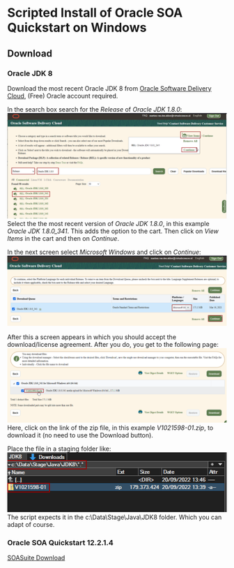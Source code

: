 # Scripted Install of Oracle SOA Quickstart on Windows

## Download

### Oracle JDK 8
Download the most recent Oracle JDK 8 from [Oracle Software Delivery Cloud](https://edelivery.oracle.com), (Free) Oracle account required.

In the search box search for the _Release_ of _Oracle JDK 1.8.0_:
<img src="images/OracleEdeliveryJavaSearch.png" width="1024px" />
Select the the most recent version of  _Oracle JDK 1.8.0_, in this example  *Oracle JDK 1.8.0_341*. This adds the option to the cart.
Then click on _View Items_ in the cart and then on _Continue_.

In the next screen select _Microsoft Windows_ and click on _Continue_:
<img src="images/OracleEdeliveryJavaPlatform.png" width="1024px" />

After this a screen appears in which you should accept the download/license agreement. After you do, you get to the following page:
<img src="images/OracleEdeliveryJavaDownload.png" width="1024px" />
Here, click on the link of the zip file, in this example _V1021598-01.zip_, to download it (no need to use the Download button).

Place the file  in a staging folder like:
<img src="images/OracleJavaStageFolder.png" width="525px"  height="137px"/>
The script expects it in the c:\Data\Stage\Java\JDK8 folder. Which you can adapt of course.



### Oracle SOA Quickstart 12.2.1.4


[SOASuite Download](https://www.oracle.com/nl/middleware/technologies/soasuite/downloads.html#)
